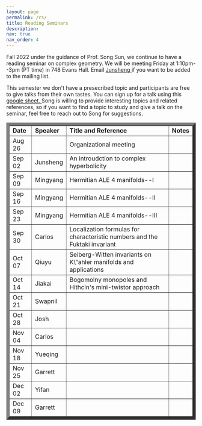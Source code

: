 ```yaml
---
layout: page
permalink: /rs/
title: Reading Seminars
description: 
nav: true
nav_order: 4
---
```



<p>Fall 2022 under the guidance of Prof. Song Sun, we continue to have a reading seminar on complex geometry. We will be meeting Friday at 1:10pm--3pm (PT time) in 748 Evans Hall. Email <a href="mailto:jszhang@berkeley.edu"> Junsheng </a> if you want to be added to the mailing list. </p>

<p>This semester we don't have a presecribed topic and participants are free to give talks from their own tastes. You can sign up for a talk using this <a href="https://docs.google.com/spreadsheets/d/1XxCFOiF1b4nFCLuem0fPt7d5ALxDJKVjxgu0Sw6DPUM/edit?usp=sharing"> google sheet. </a> Song is willing to provide interesting topics and related references, so if you want to find a topic to study and give a talk on the seminar, feel free to reach out to Song for suggestions.</p>

<p> <table cellpadding="4" cellspacing="2" border="8">
  
<td align="left"> <b>Date</b></td>
<td>
<b>Speaker</b>
</td>
<td> 
<b>Title and Reference</b>
</td>
<td>
<b>Notes</b>
</td>
<tr>

  
<td align="left"> Aug 26</td>
<td>
<!--name-->
</td>
<td> 
Organizational meeting
</td>
<td>
<!--notes-->
</td>
<tr>  

<td align="left"> Sep 02</td>
<td>
Junsheng
</td>
<td> 
An introudction to complex hyperbolicity
</td>
<td>
<!--notes-->
</td>
<tr>
  
  
<td align="left"> Sep 09</td>
<td>
  Mingyang
</td>
<td> 
Hermitian ALE 4 manifolds--I
</td>
<td>
<!--notes-->
</td>
<tr>

  
  
  
<td align="left"> Sep 16</td>
<td>
Mingyang
</td>
<td> 
Hermitian ALE 4 manifolds--II
</td>
<td>
<!--notes-->
</td>
<tr>


  
  
<td align="left"> Sep 23</td>
<td>
Mingyang
</td>
<td> 
Hermitian ALE 4 manifolds--III
</td>
<td>
<!--notes-->
</td>
<tr>


  
  
<td align="left"> Sep 30</td>
<td>
Carlos
</td>
<td> 
Localization formulas for characteristic numbers and the Fuktaki invariant
</td>
<td>
<!--notes-->
</td>
<tr>


<td align="left"> Oct 07</td>
<td>
Qiuyu
</td>
<td> 
Seiberg-Witten invariants on K\"ahler manifolds and applications
</td>
<td>
<!--notes-->
</td>
<tr>


  
  <td align="left"> Oct 14</td>
<td>
Jiakai
</td>
<td> 
Bogomolny monopoles and Hithcin's mini-twistor approach
</td>
<td>
<!--notes-->
</td>
<tr>


<td align="left"> Oct 21</td>
<td>
Swapnil
</td>
<td> 
<!--title-->
</td>
<td>
<!--notes-->
</td>
<tr>


<td align="left"> Oct 28</td>
<td>
Josh
</td>
<td> 
<!--title-->
</td>
<td>
<!--notes-->
</td>
<tr>
  
  
<td align="left"> Nov 04</td>
<td>
Carlos
</td>
<td> 
<!--title-->
</td>
<td>
<!--notes-->
</td>
<tr>  
  
  
  

  
  
  
<td align="left"> Nov 18</td>
<td>
Yueqing
</td>
<td> 
<!--title-->
</td>
<td>
<!--notes-->
</td>
<tr>  
  
  
  
<td align="left"> Nov 25</td>
<td>
Garrett
</td>
<td> 
<!--title-->
</td>
<td>
<!--notes-->
</td>
<tr>  
  
  
    
<td align="left"> Dec 02</td>
<td>
Yifan
</td> 
<td>
<!--title-->
</td>
<td>
<!--notes-->
</td>
<tr>  
  
  
  
    
<td align="left"> Dec 09</td>
<td>
Garrett
</td>
<td> 
<!--title-->
</td>
<td>
<!--notes-->
</td>
<tr>  

